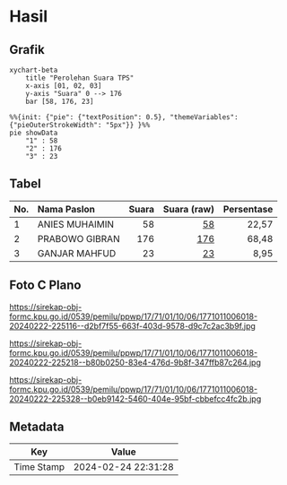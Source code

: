 # Hasil

## Grafik

```mermaid
xychart-beta
    title "Perolehan Suara TPS"
    x-axis [01, 02, 03]
    y-axis "Suara" 0 --> 176
    bar [58, 176, 23]
```

```mermaid
%%{init: {"pie": {"textPosition": 0.5}, "themeVariables": {"pieOuterStrokeWidth": "5px"}} }%%
pie showData
    "1" : 58
    "2" : 176
    "3" : 23
```

## Tabel

| No. | Nama Paslon    | Suara | Suara (raw) | Persentase |
|:--- |:-------------- | -----:| -----------:| ----------:|
| 1   | ANIES MUHAIMIN | 58    | [58][p-1]   | 22,57      |
| 2   | PRABOWO GIBRAN | 176   | [176][p-2]  | 68,48      |
| 3   | GANJAR MAHFUD  | 23    | [23][p-3]   | 8,95       |


[p-1]: https://github.com/gigit-pemilu/pemilu-2024-17-bengkulu/blob/main/pilpres/hitung-suara/sub/17-bengkulu/sub/71-kota-bengkulu/sub/01-selebar/sub/1006-sumur-dewa/sub/018-tps/sub/paslon-1.txt
[p-2]: https://github.com/gigit-pemilu/pemilu-2024-17-bengkulu/blob/main/pilpres/hitung-suara/sub/17-bengkulu/sub/71-kota-bengkulu/sub/01-selebar/sub/1006-sumur-dewa/sub/018-tps/sub/paslon-2.txt
[p-3]: https://github.com/gigit-pemilu/pemilu-2024-17-bengkulu/blob/main/pilpres/hitung-suara/sub/17-bengkulu/sub/71-kota-bengkulu/sub/01-selebar/sub/1006-sumur-dewa/sub/018-tps/sub/paslon-3.txt

## Foto C Plano

https://sirekap-obj-formc.kpu.go.id/0539/pemilu/ppwp/17/71/01/10/06/1771011006018-20240222-225116--d2bf7f55-663f-403d-9578-d9c7c2ac3b9f.jpg

https://sirekap-obj-formc.kpu.go.id/0539/pemilu/ppwp/17/71/01/10/06/1771011006018-20240222-225218--b80b0250-83e4-476d-9b8f-347ffb87c264.jpg

https://sirekap-obj-formc.kpu.go.id/0539/pemilu/ppwp/17/71/01/10/06/1771011006018-20240222-225328--b0eb9142-5460-404e-95bf-cbbefcc4fc2b.jpg


## Metadata

| Key        | Value               |
| ---------- | ------------------- |
| Time Stamp | 2024-02-24 22:31:28 |



